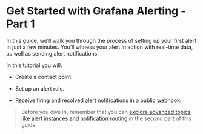 # Get Started with Grafana Alerting - Part 1

In this guide, we’ll walk you through the process of setting up your first alert in just a few minutes. You’ll witness your alert in action with real-time data, as well as sending alert notifications.

In this tutorial you will:

- Create a contact point.

- Set up an alert rule.

- Receive firing and resolved alert notifications in a public webhook.

> Before you dive in, remember that you can [explore advanced topics like alert instances and notification routing](http://grafana.com/tutorials/alerting-get-started-pt2/) in the second part of this guide.
